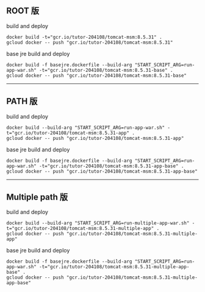 
## ROOT 版
build and deploy
```
docker build -t="gcr.io/tutor-204108/tomcat-msm:8.5.31" .
gcloud docker -- push "gcr.io/tutor-204108/tomcat-msm:8.5.31"
```

base jre build and deploy 
```
docker build -f basejre.dockerfile --build-arg "START_SCRIPT_ARG=run-app-war.sh" -t="gcr.io/tutor-204108/tomcat-msm:8.5.31-base" .
gcloud docker -- push "gcr.io/tutor-204108/tomcat-msm:8.5.31-base"
```

---

## PATH 版
build and deploy
```
docker build --build-arg "START_SCRIPT_ARG=run-app-war.sh" -t="gcr.io/tutor-204108/tomcat-msm:8.5.31-app" .
gcloud docker -- push "gcr.io/tutor-204108/tomcat-msm:8.5.31-app"
```

base jre build and deploy 
```
docker build -f basejre.dockerfile --build-arg "START_SCRIPT_ARG=run-app-war.sh" -t="gcr.io/tutor-204108/tomcat-msm:8.5.31-app-base" .
gcloud docker -- push "gcr.io/tutor-204108/tomcat-msm:8.5.31-app-base"
```

---

## Multiple path 版
build and deploy
```
docker build --build-arg "START_SCRIPT_ARG=run-multiple-app-war.sh" -t="gcr.io/tutor-204108/tomcat-msm:8.5.31-multiple-app" .
gcloud docker -- push "gcr.io/tutor-204108/tomcat-msm:8.5.31-multiple-app"
```

base jre build and deploy 
```
docker build -f basejre.dockerfile --build-arg "START_SCRIPT_ARG=run-app-war.sh" -t="gcr.io/tutor-204108/tomcat-msm:8.5.31-multiple-app-base" .
gcloud docker -- push "gcr.io/tutor-204108/tomcat-msm:8.5.31-multiple-app-base"
```
